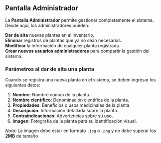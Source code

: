 ## Pantalla Administrador

La **Pantalla Administrador** permite gestionar completamente el sistema. Desde aquí, los administradores pueden:

**Dar de alta** nuevas plantas en el inventario.  
**Eliminar** registros de plantas que ya no sean necesarias.  
**Modificar** la información de cualquier planta registrada.  
**Crear nuevos usuarios administradores** para compartir la gestión del sistema.  

### Parámetros al dar de alta una planta

Cuando se registra una nueva planta en el sistema, se deben ingresar los siguientes datos:

1. **Nombre**: Nombre común de la planta.  
2. **Nombre científico**: Denominación científica de la planta.  
3. **Propiedades**: Beneficios o usos medicinales de la planta.  
4. **Descripción**: Información detallada sobre la planta.  
5. **Contraindicaciones**: Advertencias sobre su uso.  
6. **Imagen**: Fotografía de la planta para su identificación visual.

*Nota:* La imagen debe estar en formato `.jpg` o `.png` y no debe superar los **2MB** de tamaño
